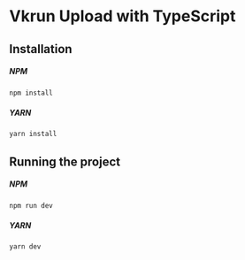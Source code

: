 # Vkrun Upload with TypeScript

## Installation

##### NPM

```bash
npm install
```

##### YARN

```bash
yarn install
```

## Running the project

##### NPM

```bash
npm run dev
```

##### YARN

```bash
yarn dev
```
